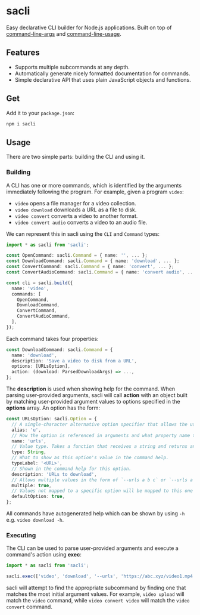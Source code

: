 # sacli

Easy declarative CLI builder for Node.js applications. Built on top of [command-line-args](https://github.com/75lb/command-line-args) and [command-line-usage](https://github.com/75lb/command-line-usage).

## Features

- Supports multiple subcommands at any depth.
- Automatically generate nicely formatted documentation for commands.
- Simple declarative API that uses plain JavaScript objects and functions.

## Get

Add it to your `package.json`:

```bash
npm i sacli
```

## Usage

There are two simple parts: building the CLI and using it.

### Building

A CLI has one or more commands, which is identified by the arguments immediately following the program. For example, given a program `video`:

- `video` opens a file manager for a video collection.
- `video download` downloads a URL as a file to disk.
- `video convert` converts a video to another format.
- `video convert audio` converts a video to an audio file.

We can represent this in sacli using the `CLI` and `Command` types:

```typescript
import * as sacli from 'sacli';

const OpenCommand: sacli.Command = { name: '', ... };
const DownloadCommand: sacli.Command = { name: 'download', ... };
const ConvertCommand: sacli.Command = { name: 'convert', ... };
const ConvertAudioCommand: sacli.Command = { name: 'convert audio', ... };

const cli = sacli.build({
  name: 'video',
  commands: [
    OpenCommand,
    DownloadCommand,
    ConvertCommand,
    ConvertAudioCommand,
  ], 
});
```

Each command takes four properties:

```typescript
const DownloadCommand: sacli.Command = {
  name: 'download',
  description: 'Save a video to disk from a URL',
  options: [URLsOption],
  action: (download: ParsedDownloadArgs) => ...,
};
```

The **description** is used when showing help for the command. When parsing user-provided arguments, sacli will call **action** with an object built by matching user-provided argument values to options specified in the **options** array. An option has the form:

```typescript
const URLsOption: sacli.Option = {
  // A single-character alternative option specifier that allows the user to specify `-u` instead of `--urls`.
  alias: 'u',
  // How the option is referenced in arguments and what property name to map the value to in the resulting parsed object.
  name: 'urls',
  // Value type. Takes a function that receives a string and returns any value.
  type: String,
  // What to show as this option's value in the command help.
  typeLabel: '<URL>',
  // Shown in the command help for this option.
  description: 'URLs to download',
  // Allows multiple values in the form of `--urls a b c` or `--urls a --urls b --urls c`
  multiple: true,
  // Values not mapped to a specific option will be mapped to this one e.g. `video a b c`.
  defaultOption: true,
};
```

All commands have autogenerated help which can be shown by using `-h` e.g. `video download -h`.

### Executing

The CLI can be used to parse user-provided arguments and execute a command's action using **exec**:

```typescript
import * as sacli from 'sacli';

sacli.exec(['video', 'download', '--urls', 'https://abc.xyz/video1.mp4', 'https://tenfour.com/43726.mp4'], cli);
```

sacli will attempt to find the appropriate subcommand by finding one that matches the most initial argument values. For example, `video upload` will match the `video` command, while `video convert video` will match the `video convert` command.
